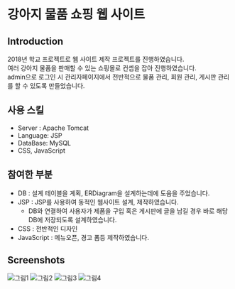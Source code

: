 # 강아지 물품 쇼핑 웹 사이트

## Introduction

2018년 학교 프로젝트로 웹 사이트 제작 프로젝트를 진행하였습니다.  
여러 강아지 물품을 판매할 수 있는 쇼핑몰로 컨셉을 잡아 진행하였습니다.  
admin으로 로그인 시 관리자페이지에서 전반적으로 물품 관리, 회원 관리, 게시판 관리를 할 수 있도록 만들었습니다.  

## 사용 스킬

* Server : Apache Tomcat  
* Language: JSP  
* DataBase: MySQL  
* CSS, JavaScript  

## 참여한 부분

* DB : 설계 테이블을 계획, ERDiagram을 설계하는데에 도움을 주었습니다.  
* JSP : JSP를 사용하여 동적인 웹사이트 설계, 제작하였습니다.  
	* DB와 연결하여 사용자가 제품을 구입 혹은 게시판에 글을 남길 경우 바로 해당 DB에 저장되도록 설계하였습니다.  
* CSS : 전반적인 디자인
* JavaScript : 메뉴오픈, 경고 폼등 제작하였습니다.

## Screenshots

![그림1](https://user-images.githubusercontent.com/55909667/66130964-90df9780-e62d-11e9-8bb9-40a78e682d8d.png)
![그림2](https://user-images.githubusercontent.com/55909667/66131217-fd5a9680-e62d-11e9-98c1-dba46b28a357.png)
![그림3](https://user-images.githubusercontent.com/55909667/66131242-077c9500-e62e-11e9-9c2e-ff19d82d5ef8.png)
![그림4](https://user-images.githubusercontent.com/55909667/66131259-1105fd00-e62e-11e9-97b0-58217d2484e2.png)
